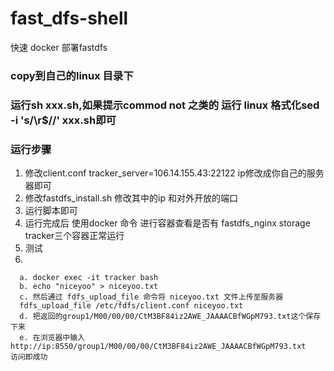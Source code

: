 # fast_dfs-shell
快速 docker 部署fastdfs

### copy到自己的linux 目录下 

### 运行sh xxx.sh,如果提示commod not 之类的  运行  linux 格式化sed -i 's/\r$//' xxx.sh即可

### 运行步骤
1. 修改client.conf 
tracker_server=106.14.155.43:22122   ip修改成你自己的服务器即可
2. 修改fastdfs_install.sh
修改其中的ip 和对外开放的端口
3. 运行脚本即可
4. 运行完成后 使用docker 命令 进行容器查看是否有 fastdfs_nginx  storage tracker三个容器正常运行
5. 测试
6. 
```
  a. docker exec -it tracker bash
  b. echo "niceyoo" > niceyoo.txt
  c. 然后通过 fdfs_upload_file 命令将 niceyoo.txt 文件上传至服务器
  fdfs_upload_file /etc/fdfs/client.conf niceyoo.txt
  d. 把返回的group1/M00/00/00/CtM3BF84iz2AWE_JAAAACBfWGpM793.txt这个保存下来
  e. 在浏览器中输入 http://ip:8550/group1/M00/00/00/CtM3BF84iz2AWE_JAAAACBfWGpM793.txt    访问即成功
